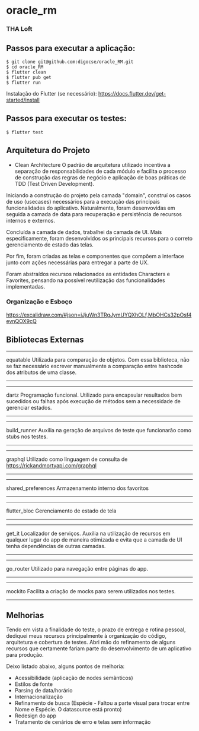 # oracle_rm

### THA Loft

## Passos para executar a aplicação:
```shell
$ git clone git@github.com:digocse/oracle_RM.git
$ cd oracle_RM
$ flutter clean
$ flutter pub get
$ flutter run
```
Instalação do Flutter (se necessário): https://docs.flutter.dev/get-started/install

## Passos para executar os testes:
```shell
$ flutter test
```

## Arquitetura do Projeto
- Clean Architecture
O padrão de arquitetura utilizado incentiva a separação de responsabilidades de cada módulo 
  e facilita o processo de construção das regras de negócio e aplicação de boas práticas
  de TDD (Test Driven Development).
  
Iniciando a construção do projeto pela camada "domain", construí os casos de uso (usecases)
necessários para a execução das principais funcionalidades do aplicativo. Naturalmente, foram
desenvovidas em seguida a camada de data para recuperação e persistência de recursos internos
e externos.

Concluída a camada de dados, trabalhei da camada de UI. Mais especificamente, foram desenvolvidos 
os principais recursos para o correto gerenciamento de estado das telas.

Por fim, foram criadas as telas e componentes que compõem a interface junto com ações necessárias
para entregar a parte de UX.

Foram abstraídos recursos relacionados as entidades Characters e Favorites, pensando na possível
reutilização das funcionalidades implementadas.

### Organização e Esboço
https://excalidraw.com/#json=iJjuWn3TRgJymUYQXhOLf,MbOHCs32pOsf4evnQOX9cQ


## Bibliotecas Externas
***
equatable
Utilizada para comparação de objetos. Com essa biblioteca, não se faz necessário escrever
manualmente a comparação entre hashcode dos atributos de uma classe.
***

***
dartz
Programação funcional. Utilizado para encapsular resultados bem sucedidos ou falhas
após execução de métodos sem a necessidade de gerenciar estados.
***

***
build_runner
Auxilia na geração de arquivos de teste que funcionarão como stubs nos testes.
***

***
graphql
Utilizado como linguagem de consulta de https://rickandmortyapi.com/graphql
***

***
shared_preferences
Armazenamento interno dos favoritos
***

***
flutter_bloc
Gerenciamento de estado de tela
***

***
get_it
Localizador de serviços. Auxilia na utilização de recursos em qualquer lugar do app de maneira
otimizada e evita que a camada de UI tenha dependências de outras camadas.
***

***
go_router
Utilizado para navegação entre páginas do app. 
***

***
mockito
Facilita a criação de mocks para serem utilizados nos testes. 
***

## Melhorias
Tendo em vista a finalidade do teste, o prazo de entrega e rotina pessoal, dediquei meus recursos
principalmente à organização do código, arquitetura e cobertura de testes. Abri mão do refinamento 
de alguns recursos que certamente fariam parte do desenvolvimento de um aplicativo para produção.

Deixo listado abaixo, alguns pontos de melhoria:
- Acessibilidade (aplicação de nodes semânticos)
- Estilos de fonte
- Parsing de data/horário
- Internacionalização
- Refinamento de busca 
  (Espécie - Faltou a parte visual para trocar entre Nome e Espécie. O datasource está pronto)
- Redesign do app
- Tratamento de cenários de erro e telas sem informação

